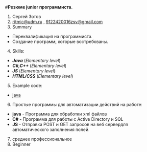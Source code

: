 #**Резюме junior программиста.**

1. Сергей Зотов
2. ritmic@udm.ru , 9122420016zsv@gmail.com
3. Summary
  * Переквалификация на программиста.
  * Создание программ, которые востребованы.
4. Skills:
  * ***Java*** (*Elementary level*)
  * ***C#,C++*** (*Elementary level*)
  * ***JS*** (*Elementary level*)
  * ***HTML/CSS*** (*Elementary level*)
5. Example code:
  * [java](https://bitbucket.org/Zotov_sv/pensnew/src)
6. Простые программы для автоматизации действий на работе:
  * **java** - Программа для обработки xml файлов
  * **С#** - Программа для работы с Active Directory и SQL
  * **JS** - Отправка POST и GET запросов на веб сервердля автоматического заполнения полей.
7. среднее профессиональное
8. Beginner